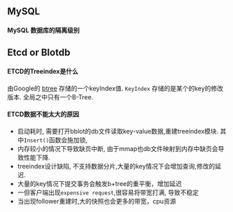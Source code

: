 ## MySQL

#### MySQL 数据库的隔离级别


## Etcd or Blotdb

#### ETCD的Treeindex是什么

由Google的 [btree](https://github.com/google/btree) 存储的一个keyIndex值. `KeyIndex` 存储的是某个的key的修改版本.  全局之中只有一个B-Tree. 


#### ETCD数据不能太大的原因

- 启动耗时, 需要打开bblot的db文件读取key-value数据,重建treeindex模块. 其中`Insert()`函数会施加锁,
- 内存较小的情况下导致缺页中断, 由于mmap也db文件映射到内存中缺页会导致性能下降.
- treeindex设计缺陷, 不支持数据分片,大量的key情况下会增加查询,修改的延迟.
- 大量的key情况下提交事务会触发b+tree的重平衡，增加延迟
- 一但客户端出现`expensive request`,很容易将带宽打满, 导致不稳定
- 当出现follower重建时,大的快照也会更多的带宽，cpu资源




